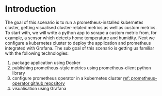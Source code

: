 # Introduction

The goal of this scenario is to run a prometheus-installed kubernetes cluster, getting visualised cluster-related metrics as well as custom metrics. To start with, we will write a python app to scrape a custom metric from, for example, a sensor which detects home temperature and humidity. Next we configure a kubernetes cluster to deploy the application and prometheus integrated with Grafana. The sub goal of this scenario is getting us
familiar with the following technologies:
 1. package application using Docker
 2. publishing prometheus-style metrics using prometheus-client python library
 3. configure prometheus operator in a kubernetes cluster [ref: prometheus-operator github repository](https://github.com/prometheus-operator/prometheus-operator)
 4. visualisation using Grafana
